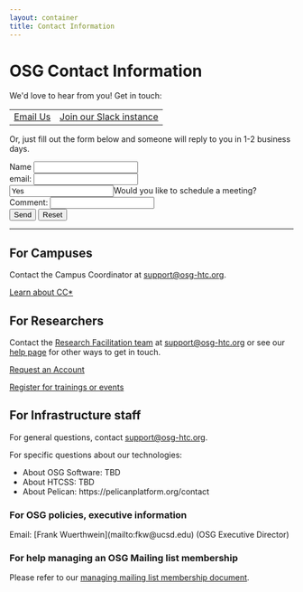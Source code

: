 ```yaml
---
layout: container
title: Contact Information
---
```


<h1>OSG Contact Information</h1>

We'd love to hear from you! Get in touch: 
<table><tr>

<td>
<a class="btn btn-primary me-md-2 text-dark" href="mailto:support@osg-htc.org" role="button">Email Us</a>
</td>

<td>
<a class="btn btn-primary me-md-2 text-dark" href="" role="button">Join our Slack instance</a>
</td>

</tr></table>

Or, just fill out the 
form below and someone will reply to you in 1-2 business days. 

 <FORM action="" method="post">
    <P>
    <LABEL for="firstname">Name</LABEL>
              <INPUT type="text" id="firstname"><BR>
    <LABEL for="email">email: </LABEL>
              <INPUT type="text" id="email"><BR>
    <INPUT type="checkboxes" name="meeting" value="Yes">Would you like to schedule a meeting?<BR>
	<LABEL for="email">Comment: </LABEL>
              <INPUT type="text input" id="email"><BR>
    <INPUT type="submit" value="Send"> <INPUT type="reset">
    </P>
 </FORM>


<hr>

<div class="col-md-8">
<h2>For Campuses</h2>

Contact the Campus Coordinator at support@osg-htc.org. 

<a class="btn btn-primary me-md-2 text-dark" href="https://osg-htc.org/campus-cyberinfrastructure.html" role="button">Learn about CC*</a>

</div>


<div class="col-md-8">
<h2>For Researchers</h2>

Contact the <a href="">Research Facilitation team</a> at support@osg-htc.org or 
see our <a href="https://portal.osg-htc.org/documentation/support_and_training/support/getting-help-from-RCFs/">help page</a> for other ways to get in touch. 

<a class="btn btn-primary me-md-2 text-dark" href="https://portal.osg-htc.org/application" role="button">Request an Account</a>

<a class="btn btn-primary me-md-2 text-dark" href="https://osgfacilitation.setmore.com/#classes" role="button">Register for trainings or events</a>

</div>

<div class="col-md-8">
<h2>For Infrastructure staff</h2>

For general questions, contact support@osg-htc.org. 

For specific questions about our technologies: 
<ul>
<li>About OSG Software: TBD</li>
<li>About HTCSS: TBD</li>
<li>About Pelican: https://pelicanplatform.org/contact</li>
</ul>

</div>

<h3>For OSG policies, executive information</h3>
Email: [Frank Wuerthwein](mailto:fkw@ucsd.edu) (OSG Executive Director)


<h3>For help managing an OSG Mailing list membership</h3>

Please refer to our [managing mailing list membership document](./community/mailing-lists).

